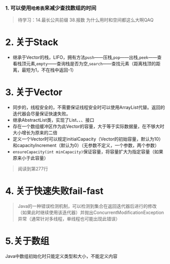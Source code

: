 ### 1. 可以使用`哈希表`来减少查找数组的时间

> 待学习：14.最长公共前缀
38.报数 为什么用时和空间都这么大啊QAQ

# 2. 关于Stack
- 继承于Vector的栈，LIFO，拥有方法`push`——压栈,`pop`——出栈,`peek`——查看栈顶元素,`empty`——查询栈是否为空,`search`——查找元素（距离栈顶的距离，最短为1，不在栈中返回-1）

# 3. 关于Vector
- 同步的，线程安全的，不需要保证线程安全时可以使用ArrayList代替。返回的迭代器会尽量保证快速失败。                                     
- 继承AbstractList类，实现了List、、、接口
- 存在一个数组缓冲区作为此Vector的容量，大于等于实际数据量，在不够大时大小增长为原来的二倍
- 定义一个Vector时可以规定initialCapacity（Vector的初始容量，默认为10）和capacityIncrement（默认为0）（无参数不定义，一个参数，两个参数）
- `ensureCapacity(int minCapacity)`保证容量，将容量扩大为指定容量（如果原来小于此容量）
> 阅读到第277行

# 4. 关于快速失败fail-fast
> Java的一种错误检测机制，可以检测到集合在返回迭代器后进行的修改（如果此时继续使用该迭代器）并抛出ConcurrentModificationException异常（通常针对多线程，单线程也可能出现此错误）

# 5.关于数组
Java中数组初始化时只能定义类型和大小，不能定义内容